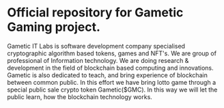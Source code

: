 # Official repository for Gametic Gaming project.
Gametic IT Labs is software development company specialised cryptographic algorithm based tokens, games and NFT's. We are group of professional of Information technology. We are doing research & development in the field of blockchain based computing and innovations.
Gametic is also dedicated to teach, and bring experience of blockchain between common public. In this effort we have bring lotto game through a special public sale crypto token Gametic($GMC). In this way we will let the public learn, how the blockchain technology works.
